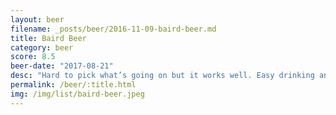 ```yaml
---
layout: beer
filename: _posts/beer/2016-11-09-baird-beer.md
title: Baird Beer
category: beer
score: 8.5
beer-date: "2017-08-21"
desc: "Hard to pick what’s going on but it works well. Easy drinking and definitely a well crafted beer"
permalink: /beer/:title.html
img: /img/list/baird-beer.jpeg
---
```

